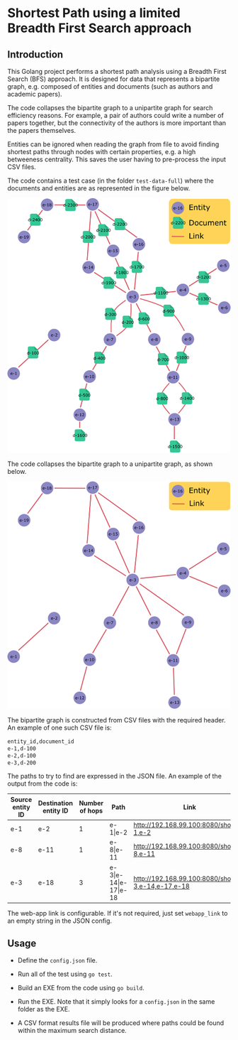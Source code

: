 # Shortest Path using a limited Breadth First Search approach

## Introduction

This Golang project performs a shortest path analysis using a Breadth First Search (BFS) approach. It is designed for data that represents a bipartite graph, e.g. composed of entities and documents (such as authors and academic papers).

The code collapses the bipartite graph to a unipartite graph for search efficiency reasons. For example, a pair of authors could write a number of papers together, but the connectivity of the authors is more important than the papers themselves.

Entities can be ignored when reading the graph from file to avoid finding shortest paths through nodes with certain properties, e.g. a high betweeness centrality. This saves the user having to pre-process the input CSV files.

The code contains a test case (in the folder `test-data-full`) where the documents and entities are as represented in the figure below.

![](./images/graph-bipartite.png)

The code collapses the bipartite graph to a unipartite graph, as shown below.

![](./images/graph-unipartite.png)

The bipartite graph is constructed from CSV files with the required header. An example of one such CSV file is:

```
entity_id,document_id
e-1,d-100
e-2,d-100
e-3,d-200
```

The paths to try to find are expressed in the JSON file. An example of the output from the code is:

| Source entity ID | Destination entity ID | Number of hops | Path                  | Link                                               |
| ---------------- | --------------------- | -------------- | --------------------- | -------------------------------------------------- |
| e-1              | e-2                   | 1              | e-1\|e-2              | http://192.168.99.100:8080/show/e-1,e-2            |
| e-8              | e-11                  | 1              | e-8\|e-11             | http://192.168.99.100:8080/show/e-8,e-11           |
| e-3              | e-18                  | 3              | e-3\|e-14\|e-17\|e-18 | http://192.168.99.100:8080/show/e-3,e-14,e-17,e-18 |

The web-app link is configurable. If it's not required, just set `webapp_link` to an empty string in the JSON config.

## Usage

- Define the `config.json` file.

- Run all of the test using `go test`.

- Build an EXE from the code using `go build`.

- Run the EXE. Note that it simply looks for a `config.json` in the same folder as the EXE.

- A CSV format results file will be produced where paths could be found within the maximum search distance.

